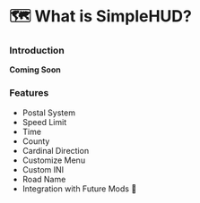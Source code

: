 # 🗺️ What is SimpleHUD?

### Introduction

**Coming Soon**

### Features

* Postal System
* Speed Limit
* Time
* County
* Cardinal Direction
* Customize Menu 
* Custom INI
* Road Name
* Integration with Future Mods 👀

